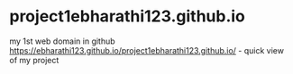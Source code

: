 # project1ebharathi123.github.io
my 1st web domain in github
 https://ebharathi123.github.io/project1ebharathi123.github.io/ - quick view of my project
